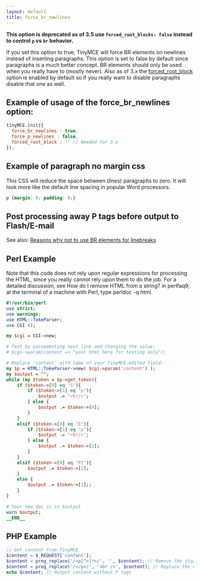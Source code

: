 ```yaml
---
layout: default
title: force_br_newlines
---
```


**This option is deprecated as of 3.5 use `forced_root_blocks: false` instead to control `p` vs `br` behavior.**

If you set this option to true, TinyMCE will force BR elements on newlines instead of inserting paragraphs. This option is set to false by default since paragraphs is a much better concept. BR elements should only be used when you really have to (mostly never). Also as of 3.x the [forced_root_block](https://www.tiny.cloud/docs-3x/reference/configuration/Configuration3x@forced_root_block/) option is enabled by default so if you really want to disable paragraphs disable that one as well.

## Example of usage of the force_br_newlines option:

```js
tinyMCE.init({
  force_br_newlines : true,
  force_p_newlines : false,
  forced_root_block : '' // Needed for 3.x
});
```

## Example of paragraph no margin css

This CSS will reduce the space between (lines) paragraphs to zero. It will look more like the default line spacing in popular Word processors.

```css
p {margin: 0; padding: 0;}
```

## Post processing away P tags before output to Flash/E-mail

See also: [Reasons why not to use BR elements for linebreaks](https://www.tiny.cloud/docs-3x/extras/TinyMCE3x@TinyMCE_FAQ/)

## Perl Example

Note that this code does not rely upon regular expressions for processing the HTML, since you really cannot rely upon them to do the job. For a detailed discussion, see How do I remove HTML from a string? in perlfaq9; at the terminal of a machine with Perl, type perldoc -q html.

```perl
#!/usr/bin/perl
use strict;
use warnings;
use HTML::TokeParser;
use CGI ();

my $cgi = CGI->new;

# Test by uncommenting next line and changing the value:
# $cgi->param(content => "your html here for testing only");

# Replace 'content' with name of your TinyMCE-edited field:
my $p = HTML::TokeParser->new( $cgi->param('content') );
my $output = "";
while (my $token = $p->get_token){
	if ($token->[0] eq 'S'){
		if ($token->[1] eq 'p'){
			$output .= '<br/>';
		} else {
			$output .= $token->[4];
		}
	}
	elsif ($token->[0] eq 'E'){
		if ($token->[1] eq 'p'){
			$output .= '<br/>';
		} else {
			$output .= $token->[2];
		}
	}
	elsif ($token->[0] eq 'PI'){
		$output .= $token->[2];
	}
	else {
		$output .= $token->[1];;
	}
}

# Your new doc is in $output
warn $output;
__END__
```

## PHP Example

```php
// Get content from TinyMCE
$content = $_REQUEST['content'];
$content = preg_replace('/<p[^>]*>/', '', $content); // Remove the start <p> or <p attr="">
$content = preg_replace('/</p>/', '<br />', $content); // Replace the end
echo $content; // Output content without P tags
```
